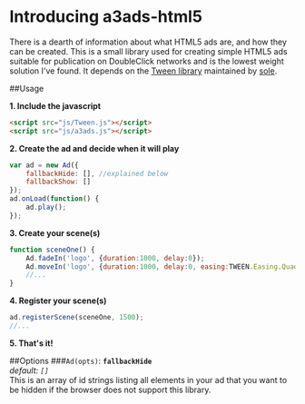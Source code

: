 # Introducing a3ads-html5
There is a dearth of information about what HTML5 ads are, and how they can be created.  This is a small library used for creating simple HTML5 ads suitable for publication on DoubleClick networks and is the lowest weight solution I've found.  It depends on the [Tween library](https://github.com/tweenjs/tween.js/) maintained by [sole](https://github.com/sole).

##Usage

**1. Include the javascript**
```html
<script src="js/Tween.js"></script>
<script src="js/a3ads.js"></script>
```

**2. Create the ad and decide when it will play**
```javascript
var ad = new Ad({
	fallbackHide: [], //explained below
	fallbackShow: []
});
ad.onLoad(function() {
	ad.play();
});
```

**3. Create your scene(s)**
```javascript
function sceneOne() {
	Ad.fadeIn('logo', {duration:1000, delay:0});
	Ad.moveIn('logo', {duration:1000, delay:0, easing:TWEEN.Easing.Quadratic.Out, toLeft:-4, toTop:-25, angle:107, distance:150, append:"rotate(-17deg)"});
	//...
}
```

**4. Register your scene(s)**
```javascript
ad.registerScene(sceneOne, 1500);
//...
```

**5. That's it!**

##Options
###`Ad(opts)`:
**`fallbackHide`**  
*default: `[]`*  
This is an array of id strings listing all elements in your ad that you want to be hidden if the browser does not support this library.  



